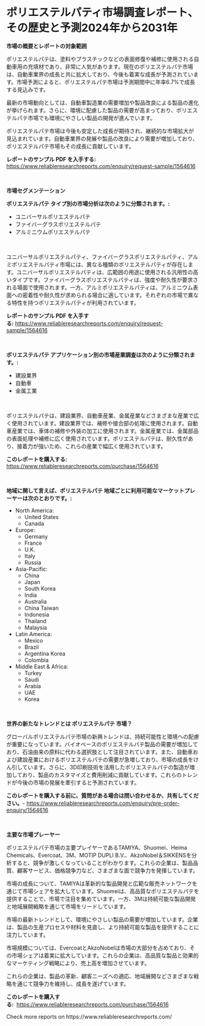 <p><h1>ポリエステルパティ市場調査レポート、その歴史と予測2024年から2031年</h1></p><p><strong>市場の概要とレポートの対象範囲</strong></p>
<p><p>ポリエステルパテは、塗料やプラスチックなどの表面修復や補修に使用される自動車用の充填材であり、非常に人気があります。現在のポリエステルパテ市場は、自動車業界の成長と共に拡大しており、今後も着実な成長が予測されています。市場予測によると、ポリエステルパテ市場は予測期間中に年率6.7%で成長する見込みです。</p><p>最新の市場動向としては、自動車製造業の需要増加や製品改良による製品の進化が挙げられます。さらに、環境に配慮した製品の需要が高まっており、ポリエステルパテ市場でも環境にやさしい製品の開発が進んでいます。</p><p>ポリエステルパテ市場は今後も安定した成長が期待され、継続的な市場拡大が見込まれています。自動車業界の発展や製品の改良により需要が増加しており、ポリエステルパテ市場もその成長に貢献しています。</p></p>
<p><strong>レポートのサンプル PDF を入手する:</strong> <a href="https://www.reliableresearchreports.com/enquiry/request-sample/1564616">https://www.reliableresearchreports.com/enquiry/request-sample/1564616</a></p>
<p>&nbsp;</p>
<p><strong>市場セグメンテーション</strong></p>
<p><strong>ポリエステルパテ タイプ別の市場分析は次のように分類されます。:</strong></p>
<p><ul><li>ユニバーサルポリエステルパテ</li><li>ファイバーグラスポリエステルパテ</li><li>アルミニウムポリエステルパテ</li></ul></p>
<p>&nbsp;</p>
<p><p>ユニバーサルポリエステルパティ、ファイバーグラスポリエステルパティ、アルミポリエステルパティ市場には、異なる種類のポリエステルパティが存在します。ユニバーサルポリエステルパティは、広範囲の用途に使用される汎用性の高いタイプです。ファイバーグラスポリエステルパティは、強度や耐久性が要求される場面で使用されます。一方、アルミポリエステルパティは、アルミニウム表面への密着性や耐久性が求められる場合に適しています。それぞれの市場で異なる特性を持つポリエステルパティが利用されています。</p></p>
<p><strong>レポートのサンプル PDF を入手する:</strong>&nbsp;<a href="https://www.reliableresearchreports.com/enquiry/request-sample/1564616">https://www.reliableresearchreports.com/enquiry/request-sample/1564616</a></p>
<p>&nbsp;</p>
<p><strong> ポリエステルパテ アプリケーション別の市場産業調査は次のように分類されます。:</strong></p>
<p><ul><li>建設業界</li><li>自動車</li><li>金属工業</li></ul></p>
<p>&nbsp;</p>
<p><p>ポリエステルパテは、建設業界、自動車産業、金属産業などさまざまな産業で広く使用されています。建設業界では、補修や接合部の処理に使用されます。自動車産業では、車体の補修や外装の加工に使用されます。金属産業では、金属部品の表面処理や補修に広く使用されています。ポリエステルパテは、耐久性があり、接着力が強いため、これらの産業で幅広く使用されています。</p></p>
<p><strong>このレポートを購入する:</strong>&nbsp; <a href="https://www.reliableresearchreports.com/purchase/1564616">https://www.reliableresearchreports.com/purchase/1564616</a></p>
<p>&nbsp;</p>
<p><strong>地域に関して言えば、ポリエステルパテ 地域ごとに利用可能なマーケットプレーヤーは次のとおりです。:</strong></p>
<p><ul>
    <li>
        North America:
        <ul>
            <li>United States</li>
            <li>Canada</li>
        </ul>
    </li>
    <li>
        Europe:
        <ul>
            <li>Germany</li>
            <li>France</li>
            <li>U.K.</li>
            <li>Italy</li>
            <li>Russia</li>
        </ul>
    </li>
    <li>
        Asia-Pacific:
        <ul>
            <li>China</li>
            <li>Japan</li>
            <li>South Korea</li>
            <li>India</li>
            <li>Australia</li>
            <li>China Taiwan</li>
            <li>Indonesia</li>
            <li>Thailand</li>
            <li>Malaysia</li>
        </ul>
    </li>
    <li>
        Latin America:
        <ul>
            <li>Mexico</li>
            <li>Brazil</li>
            <li>Argentina Korea</li>
            <li>Colombia</li>
        </ul>
    </li>
    <li>
        Middle East & Africa:
        <ul>
            <li>Turkey</li>
            <li>Saudi</li>
            <li>Arabia</li>
            <li>UAE</li>
            <li>Korea</li>
        </ul>
    </li>
    </ul></p>
<p>&nbsp;</p>
<p><strong>世界の新たなトレンドとは ポリエステルパテ 市場？</strong></p>
<p><p>グローバルポリエステルパテ市場の新興トレンドは、持続可能性と環境への配慮が重要になっています。バイオベースのポリエステルパテ製品の需要が増加しており、石油由来の原料に代わる選択肢として注目されています。また、自動車および建設産業におけるポリエステルパテの需要が急増しており、市場の成長をけん引しています。さらに、3D印刷技術を活用したポリエステルパテの製造が増加しており、製品のカスタマイズと費用削減に貢献しています。これらのトレンドが今後の市場の発展を牽引すると予測されています。</p></p>
<p><strong>このレポートを購入する前に、質問がある場合は問い合わせるか、共有してください。</strong>- <a href="https://www.reliableresearchreports.com/enquiry/pre-order-enquiry/1564616">https://www.reliableresearchreports.com/enquiry/pre-order-enquiry/1564616</a></p>
<p>&nbsp;</p>
<p><strong>主要な市場プレーヤー</strong></p>
<p><p>ポリエステルパテ市場の主要プレイヤーであるTAMIYA、Shuomei、Heima Chemicals、Evercoat、3M、MOTIP DUPLI B.V.、AkzoNobel＆SIKKENSを分析すると、競争が激しくなっていることがわかります。これらの企業は、製品品質、顧客サービス、価格競争力など、さまざまな面で競争力を発揮しています。</p><p>市場の成長について、TAMIYAは革新的な製品開発と広範な販売ネットワークを通じて市場シェアを拡大しています。Shuomeiは、高品質なポリエステルパテを提供することで、市場で注目を集めています。一方、3Mは持続可能な製品開発と地域展開戦略を通じて市場をリードしています。</p><p>市場の最新トレンドとして、環境にやさしい製品の需要が増加しています。企業は、製品の生産プロセスや材料を見直し、より持続可能な製品を提供することに注力しています。</p><p>市場規模については、EvercoatとAkzoNobelは市場の大部分を占めており、その市場シェアは着実に拡大しています。これらの企業は、高品質な製品と効果的なマーケティング戦略により、売上高を増加させています。</p><p>これらの企業は、製品の革新、顧客ニーズへの適応、地域展開などさまざまな戦略を通じて競争力を維持し、成長を遂げています。</p></p>
<p><strong>このレポートを購入する:</strong>&nbsp;&nbsp;<a href="https://www.reliableresearchreports.com/purchase/1564616">https://www.reliableresearchreports.com/purchase/1564616</a></p>
<p>Check more reports on https://www.reliableresearchreports.com/</p>
